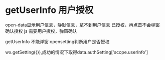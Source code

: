 # getUserInfo 用户授权



open-data显示用户信息，静默信息，拿不到用户信息
	已授权，再点击不会弹窗确认授权
	js 需要用户授权，弹窗确认

getUserInfo 不能弹窗
opensetting判断用户是否授权

wx.getSetting({}),成功的情况下取得data.authSetting['scope.userInfo']
